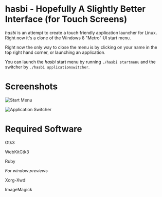 hasbi - Hopefully A Slightly Better Interface (for Touch Screens)
=====
*hasbi* is an attempt to create a touch friendly application launcher for Linux. Right now it's a clone of the Windows 8 "Metro" UI start menu.

Right now the only way to close the menu is by clicking on your name in the top right hand corner, or launching an application.

You can launch the *hasbi* start menu by running `./hasbi startmenu` and the switcher by `./hasbi applicationswitcher`.

Screenshots
=====
![Start Menu](http://i.imgur.com/r9ks8pd.png)


![Application Switcher](http://i.imgur.com/3QuPmDK.jpg)

Required Software
=====
Gtk3

WebKitGtk3

Ruby

*For window previews*

Xorg-Xwd

ImageMagick

